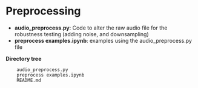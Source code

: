 # Preprocessing 
- **audio_preprocess.py**: Code to alter the raw audio file for the robustness testing (adding noise, and downsampling)
- **preprocess examples.ipynb**: examples using the audio_preprocess.py file

**Directory tree**
```
    audio_preprocess.py
    preprocess examples.ipynb
    README.md
```
